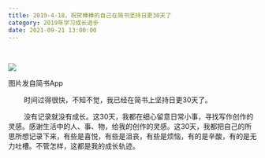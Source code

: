 ```yaml
---
title: 2019-4-18，祝贺棒棒的自己在简书坚持日更30天了
category: 2019年学习成长进步
date: 2021-09-21 13:00:00
---
```


     

![](http://upload-images.jianshu.io/upload_images/3910675-7af263102f94309c.jpg?imageMogr2/auto-orient/strip%7CimageView2/2/w/1080/q/50)  

图片发自简书App

        时间过得很快，不知不觉，我已经在简书上坚持日更30天了。

        没有记录就没有成长。这30天，我都在细心留意日常小事，寻找写作创作的灵感。感谢生活中的人、事、物，给我的创作的灵感。这30天，我都把自己的所思所想记录下来，有些是喜悦，有些是沮丧，有些是烦恼，有的是辛酸，有的是无力吐槽。不管怎样，这都是我的成长轨迹。